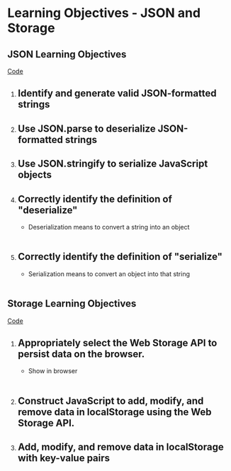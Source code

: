 # Learning Objectives - JSON and Storage

## JSON Learning Objectives

[Code](./json.js)
1. ## Identify and generate valid JSON-formatted strings

2. ## Use JSON.parse to deserialize JSON-formatted strings

3. ## Use JSON.stringify to serialize JavaScript objects

4. ## Correctly identify the definition of "deserialize"
   - Deserialization means to convert a string into an object
<br><br>

1. ## Correctly identify the definition of "serialize"
   - Serialization means to convert an object into that string
<br><br>

## Storage Learning Objectives
[Code](./local-storage.js)
1. ## Appropriately select the Web Storage API to persist data on the browser.
   - Show in browser
<br><br>

1. ## Construct JavaScript to add, modify, and remove data in localStorage using the Web Storage API.

2. ## Add, modify, and remove data in localStorage with key-value pairs